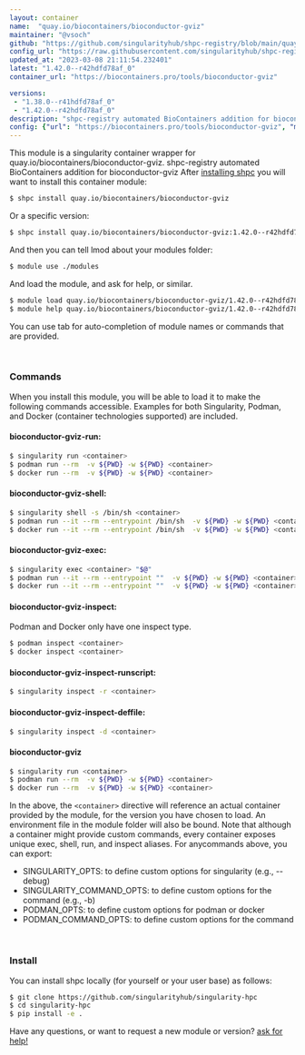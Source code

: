 ```yaml
---
layout: container
name:  "quay.io/biocontainers/bioconductor-gviz"
maintainer: "@vsoch"
github: "https://github.com/singularityhub/shpc-registry/blob/main/quay.io/biocontainers/bioconductor-gviz/container.yaml"
config_url: "https://raw.githubusercontent.com/singularityhub/shpc-registry/main/quay.io/biocontainers/bioconductor-gviz/container.yaml"
updated_at: "2023-03-08 21:11:54.232401"
latest: "1.42.0--r42hdfd78af_0"
container_url: "https://biocontainers.pro/tools/bioconductor-gviz"

versions:
 - "1.38.0--r41hdfd78af_0"
 - "1.42.0--r42hdfd78af_0"
description: "shpc-registry automated BioContainers addition for bioconductor-gviz"
config: {"url": "https://biocontainers.pro/tools/bioconductor-gviz", "maintainer": "@vsoch", "description": "shpc-registry automated BioContainers addition for bioconductor-gviz", "latest": {"1.42.0--r42hdfd78af_0": "sha256:656a7e8af331f506ba18cafd773c4cd1611df2121319acd23525ffa519415d45"}, "tags": {"1.38.0--r41hdfd78af_0": "sha256:15f3042268d5ef5068c8dd9d58dd7da7aa39c530337a0463ea06973d5d584239", "1.42.0--r42hdfd78af_0": "sha256:656a7e8af331f506ba18cafd773c4cd1611df2121319acd23525ffa519415d45"}, "docker": "quay.io/biocontainers/bioconductor-gviz"}
---
```


This module is a singularity container wrapper for quay.io/biocontainers/bioconductor-gviz.
shpc-registry automated BioContainers addition for bioconductor-gviz
After [installing shpc](#install) you will want to install this container module:


```bash
$ shpc install quay.io/biocontainers/bioconductor-gviz
```

Or a specific version:

```bash
$ shpc install quay.io/biocontainers/bioconductor-gviz:1.42.0--r42hdfd78af_0
```

And then you can tell lmod about your modules folder:

```bash
$ module use ./modules
```

And load the module, and ask for help, or similar.

```bash
$ module load quay.io/biocontainers/bioconductor-gviz/1.42.0--r42hdfd78af_0
$ module help quay.io/biocontainers/bioconductor-gviz/1.42.0--r42hdfd78af_0
```

You can use tab for auto-completion of module names or commands that are provided.

<br>

### Commands

When you install this module, you will be able to load it to make the following commands accessible.
Examples for both Singularity, Podman, and Docker (container technologies supported) are included.

#### bioconductor-gviz-run:

```bash
$ singularity run <container>
$ podman run --rm  -v ${PWD} -w ${PWD} <container>
$ docker run --rm  -v ${PWD} -w ${PWD} <container>
```

#### bioconductor-gviz-shell:

```bash
$ singularity shell -s /bin/sh <container>
$ podman run --it --rm --entrypoint /bin/sh  -v ${PWD} -w ${PWD} <container>
$ docker run --it --rm --entrypoint /bin/sh  -v ${PWD} -w ${PWD} <container>
```

#### bioconductor-gviz-exec:

```bash
$ singularity exec <container> "$@"
$ podman run --it --rm --entrypoint ""  -v ${PWD} -w ${PWD} <container> "$@"
$ docker run --it --rm --entrypoint ""  -v ${PWD} -w ${PWD} <container> "$@"
```

#### bioconductor-gviz-inspect:

Podman and Docker only have one inspect type.

```bash
$ podman inspect <container>
$ docker inspect <container>
```

#### bioconductor-gviz-inspect-runscript:

```bash
$ singularity inspect -r <container>
```

#### bioconductor-gviz-inspect-deffile:

```bash
$ singularity inspect -d <container>
```



#### bioconductor-gviz

```bash
$ singularity run <container>
$ podman run --rm  -v ${PWD} -w ${PWD} <container>
$ docker run --rm  -v ${PWD} -w ${PWD} <container>
```


In the above, the `<container>` directive will reference an actual container provided
by the module, for the version you have chosen to load. An environment file in the
module folder will also be bound. Note that although a container
might provide custom commands, every container exposes unique exec, shell, run, and
inspect aliases. For anycommands above, you can export:

 - SINGULARITY_OPTS: to define custom options for singularity (e.g., --debug)
 - SINGULARITY_COMMAND_OPTS: to define custom options for the command (e.g., -b)
 - PODMAN_OPTS: to define custom options for podman or docker
 - PODMAN_COMMAND_OPTS: to define custom options for the command

<br>

### Install

You can install shpc locally (for yourself or your user base) as follows:

```bash
$ git clone https://github.com/singularityhub/singularity-hpc
$ cd singularity-hpc
$ pip install -e .
```

Have any questions, or want to request a new module or version? [ask for help!](https://github.com/singularityhub/singularity-hpc/issues)